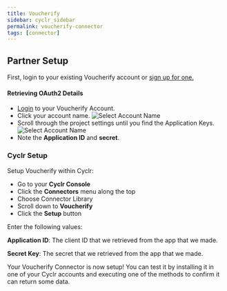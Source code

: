 ```yaml
---
title: Voucherify
sidebar: cyclr_sidebar
permalink: voucherify-connector
tags: [connector]
---
```


## Partner Setup

First, login to your existing Voucherify account or [sign up for one.](https://app.voucherify.io/#/signup)

#### Retrieving OAuth2 Details

*   [Login](https://app.voucherify.io/#/login) to your Voucherify Account.
*   Click your account name.
![Select Account Name](./images/Voucherify-1.png)
*   Scroll through the project settings until you find the Application Keys.
![Select Account Name](./images/Voucherify-2.png)
*   Note the **Application ID** and **secret**.

### Cyclr Setup

Setup Voucherify within Cyclr:

*   Go to your **Cyclr Console**
*   Click the **Connectors** menu along the top
*   Choose Connector Library
*   Scroll down to **Voucherify**
*   Click the **Setup** button

Enter the following values:

**Application ID**:  The client ID that we retrieved from the app that we made.

**Secret Key**:  The secret that we retrieved from the app that we made.


Your Voucherify Connector is now setup! You can test it by installing it in one of your Cyclr accounts and executing one of the methods to confirm it can return some data.
